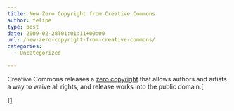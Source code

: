 ```yaml
---
title: New Zero Copyright from Creative Commons
author: felipe
type: post
date: 2009-02-28T01:01:11+00:00
url: /new-zero-copyright-from-creative-commons/
categories:
  - Uncategorized

---
```

Creative Commons releases a [zero copyright][1] that allows authors and artists a way to waive all rights, and release works into the public domain.[
  
][1]

 [1]: http://www.plagiarismtoday.com/2009/02/25/cc0-waiving-copyrights/